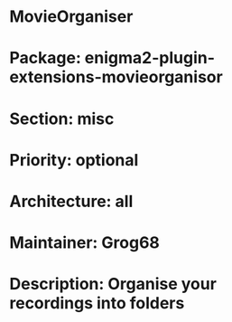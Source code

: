 # MovieOrganiser
# Package: enigma2-plugin-extensions-movieorganisor
# Section: misc
# Priority: optional
# Architecture: all
# Maintainer: Grog68
# Description: Organise your recordings into folders

